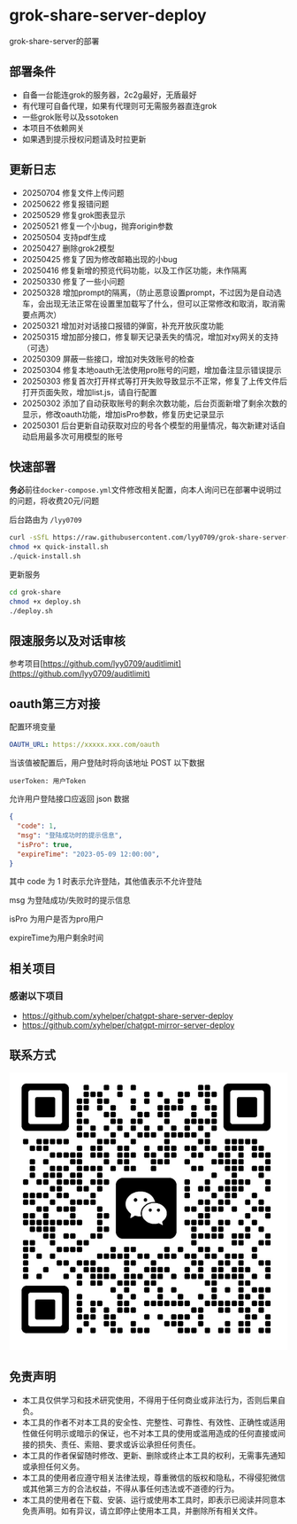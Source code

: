 # grok-share-server-deploy
grok-share-server的部署

## 部署条件
- 自备一台能连grok的服务器，2c2g最好，无盾最好
- 有代理可自备代理，如果有代理则可无需服务器直连grok
- 一些grok账号以及ssotoken
- 本项目不依赖网关
- 如果遇到提示授权问题请及时拉更新

## 更新日志
- 20250704 修复文件上传问题
- 20250622 修复报错问题
- 20250529 修复grok图表显示
- 20250521 修复一个小bug，抛弃origin参数
- 20250504 支持pdf生成
- 20250427 删除grok2模型
- 20250425 修复了因为修改邮箱出现的小bug
- 20250416 修复新增的预览代码功能，以及工作区功能，未作隔离
- 20250330 修复了一些小问题
- 20250328 增加prompt的隔离，（防止恶意设置prompt，不过因为是自动选车，会出现无法正常在设置里加载写了什么，但可以正常修改和取消，取消需要点两次）
- 20250321 增加对对话接口报错的弹窗，补充开放灰度功能
- 20250315 增加部分接口，修复聊天记录丢失的情况，增加对xy网关的支持（可选）
- 20250309 屏蔽一些接口，增加对失效账号的检查
- 20250304 修复本地oauth无法使用pro账号的问题，增加备注显示错误提示
- 20250303 修复首次打开样式等打开失败导致显示不正常，修复了上传文件后打开页面失败，增加list.js，请自行配置
- 20250302 添加了自动获取账号的剩余次数功能，后台页面新增了剩余次数的显示，修改oauth功能，增加isPro参数，修复历史记录显示
- 20250301 后台更新自动获取对应的号各个模型的用量情况，每次新建对话自动启用最多次可用模型的账号

## 快速部署 
**务必**前往`docker-compose.yml`文件修改相关配置，向本人询问已在部署中说明过的问题，将收费20元/问题

后台路由为 `/lyy0709`

```bash
curl -sSfL https://raw.githubusercontent.com/lyy0709/grok-share-server-deploy/refs/heads/main/quick-install.sh -o quick-install.sh
chmod +x quick-install.sh
./quick-install.sh
```

更新服务

```bash
cd grok-share
chmod +x deploy.sh
./deploy.sh
```

## 限速服务以及对话审核

参考项目[https://github.com/lyy0709/auditlimit](https://github.com/lyy0709/auditlimit)

## oauth第三方对接

配置环境变量

```yml
OAUTH_URL: https://xxxxx.xxx.com/oauth
```

当该值被配置后，用户登陆时将向该地址 POST 以下数据

```
userToken: 用户Token
```

允许用户登陆接口应返回 json 数据

```json
{
  "code": 1,
  "msg": "登陆成功时的提示信息",
  "isPro": true,
  "expireTime": "2023-05-09 12:00:00",
}
```

其中 code 为 1 时表示允许登陆，其他值表示不允许登陆

msg 为登陆成功/失败时的提示信息

isPro 为用户是否为pro用户

expireTime为用户剩余时间

## 相关项目

### 感谢以下项目

- https://github.com/xyhelper/chatgpt-share-server-deploy
- https://github.com/xyhelper/chatgpt-mirror-server-deploy

## 联系方式
![](https://raw.githubusercontent.com/lyy0709/lyy0709/refs/heads/main/img/IMG_8139.jpeg)

## 免责声明

- 本工具仅供学习和技术研究使用，不得用于任何商业或非法行为，否则后果自负。
- 本工具的作者不对本工具的安全性、完整性、可靠性、有效性、正确性或适用性做任何明示或暗示的保证，也不对本工具的使用或滥用造成的任何直接或间接的损失、责任、索赔、要求或诉讼承担任何责任。
- 本工具的作者保留随时修改、更新、删除或终止本工具的权利，无需事先通知或承担任何义务。
- 本工具的使用者应遵守相关法律法规，尊重微信的版权和隐私，不得侵犯微信或其他第三方的合法权益，不得从事任何违法或不道德的行为。
- 本工具的使用者在下载、安装、运行或使用本工具时，即表示已阅读并同意本免责声明。如有异议，请立即停止使用本工具，并删除所有相关文件。
